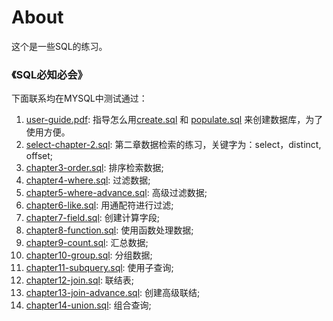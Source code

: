 # About #

这个是一些SQL的练习。

### 《SQL必知必会》 ###

下面联系均在MYSQL中测试通过：

1. [user-guide.pdf](user-guide.pdf): 指导怎么用[create.sql](create.sql) 和 [populate.sql](populate.sql) 来创建数据库，为了使用方便。
2. [select-chapter-2.sql](select-chapter-2.sql): 第二章数据检索的练习，关键字为：select，distinct, offset;
3. [chapter3-order.sql](chapter3-order.sql): 排序检索数据;
4. [chapter4-where.sql](chapter4-where.sql): 过滤数据;
5. [chapter5-where-advance.sql](chapter5-where-advance.sql): 高级过滤数据;
6. [chapter6-like.sql](chapter6-like.sql): 用通配符进行过滤;
7. [chapter7-field.sql](chapter7-field.sql): 创建计算字段;
8. [chapter8-function.sql](chapter8-function.sql): 使用函数处理数据;
9. [chapter9-count.sql](chapter9-count.sql): 汇总数据;
10. [chapter10-group.sql](chapter10-group.sql): 分组数据;
11. [chapter11-subquery.sql](chapter11-subquery.sql): 使用子查询;
12. [chapter12-join.sql](chapter12-join.sql): 联结表;
13. [chapter13-join-advance.sql](chapter13-join-advance.sql): 创建高级联结;
14. [chapter14-union.sql](chapter14-union.sql): 组合查询;
